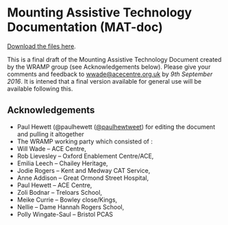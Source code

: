 # Mounting Assistive Technology Documentation (MAT-doc)

[Download the files here](https://github.com/ACECentre/MAT-doc/releases/download/v0.1/Mat-Doc-001.zip). 

This is a final draft of the Mounting Assistive Technology Document created by the WRAMP group (see Acknowledgements below). Please give your comments and feedback to wwade@acecentre.org.uk by *9th September 2016*. It is intened that a final version available for general use will be available following this. 


## Acknowledgements

- Paul Hewett (@paulhewett ([@paulhewtweet](http://twitter.com/paulhewtweet)) for editing the document and pulling it altogether
- The WRAMP working party which consisted of :
- Will Wade – ACE Centre, 
- Rob Lievesley – Oxford Enablement Centre/ACE, 
- Emilia Leech – Chailey Heritage, 
- Jodie Rogers – Kent and Medway CAT Service, 
- Anne Addison – Great Ormond Street Hospital, 
- Paul Hewett – ACE Centre, 
- Zoli Bodnar – Treloars School, 
- Meike Currie – Bowley close/Kings, 
- Nellie – Dame Hannah Rogers School, 
- Polly Wingate-Saul – Bristol PCAS
